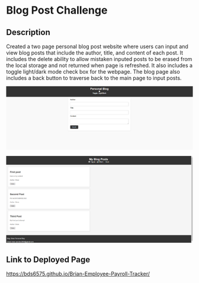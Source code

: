 # Blog Post Challenge
## Description

Created a two page personal blog post website where users can input and view blog posts that include the author, title, and content of each post. It includes the delete ability to allow mistaken inputed posts to be erased from the local storage and not returned when page is refreshed. It also includes a toggle light/dark mode check box for the webpage. The blog page also includes a back button to traverse back to the main page to input posts. 

![](./assets/images/indexscreenshot.png)


![](./assets/images/blogscreenshot.png)


## Link to Deployed Page
https://bds6575.github.io/Brian-Employee-Payroll-Tracker/